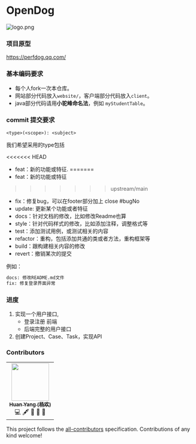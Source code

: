 # OpenDog

![logo.png](https://github.com/SheepHuan/OpenDog/blob/main/res/logo.png)

### 项目原型

https://perfdog.qq.com/

### 基本编码要求

- 每个人fork一次本仓库。
- 网站部分代码放入`website/`，客户端部分代码放入`client`。
- java部分代码请用**小驼峰命名法**，例如 `myStudentTable`。



### commit 提交要求

```
<type>(<scope>): <subject>
```

我们希望采用的type包括

<<<<<<< HEAD
- feat：新的功能或特征.
=======
- feat：新的功能或特征
>>>>>>> upstream/main
- fix：修复bug，可以在footer部分加上 close #bugNo
- update: 更新某个功能或者特征
- docs：针对文档的修改，比如修改Readme也算
- style：针对代码样式的修改，比如添加注释，调整格式等
- test：添加测试用例，或测试相关的内容
- refactor：重构，包括添加共通的类或者方法，重构框架等
- build：跟构建相关内容的修改
- revert：撤销某次的提交

例如：

```bash
docs: 修改README.md文件
fix: 修复登录界面异常
```





### 进度

1. 实现一个用户接口,
    - 登录注册 前端
    - 后端完整的用户接口
2. 创建Project、Case、Task，实现API







### Contributors

<!-- ALL-CONTRIBUTORS-LIST:START - Do not remove or modify this section -->
<!-- prettier-ignore-start -->
<!-- markdownlint-disable -->

<table>
  <tr>
    <td align="center"><a href="https://github.com/SheepHuan"><img src="https://avatars.githubusercontent.com/u/48245110?v=4?s=100" width="100px;" alt=""/><br /><sub><b>Huan Yang (杨欢)</b></sub></a><br /><a title="Code">💻</a> <a  title="Content">🖋</a> <a title="Documentation">📖</a> <a  title="Reviewed Pull Requests">👀</a> <a title="Design">🎨</a> </td>   
  </tr>
</table>


<!-- markdownlint-restore -->
<!-- prettier-ignore-end -->

<!-- ALL-CONTRIBUTORS-LIST:END -->

This project follows the [all-contributors](https://github.com/all-contributors/all-contributors) specification. Contributions of any kind welcome!

